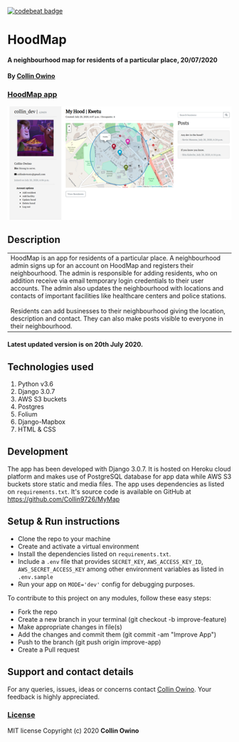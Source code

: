 [![codebeat badge](https://codebeat.co/badges/074d360d-5c30-46a6-bb50-cf8fde1c06c2)](https://codebeat.co/projects/github-com-collin9726-mymap-master)

# HoodMap
#### A neighbourhood map for residents of a particular place, 20/07/2020
#### By [Collin Owino](https://github.com/Collin9726)

### [HoodMap app](https://hoodmapdev.herokuapp.com/)

<img src="static/app-images/hoodmap.png"
     alt="HoodMap home image"
     style="width=100%;" />

## Description

<table>
<tr>
<td>
HoodMap is an app for residents of a particular place. A neighbourhood admin signs up for an account on HoodMap and registers their neighbourhood. The admin is responsible for adding residents, who on addition receive via email temporary login credentials to their user accounts. The admin also updates the neighbourhood with locations and contacts of important facilities like healthcare centers and police stations. 
<br><br>
Residents can add businesses to their neighbourhood giving the location, description and contact. They can also make posts visible to everyone in their neighbourhood.
</td>
</tr>
</table> 

#### Latest updated version is on 20th July 2020.

## Technologies used

1. Python v3.6
2. Django 3.0.7
3. AWS S3 buckets
4. Postgres
5. Folium
6. Django-Mapbox
7. HTML & CSS

## Development

The app has been developed with Django 3.0.7. It is hosted on Heroku cloud platform and makes use of PostgreSQL database for app data while AWS S3 buckets store static and media files. The app uses dependencies as listed on `requirements.txt`. It's source code is available on GitHub at https://github.com/Collin9726/MyMap


## Setup & Run instructions
- Clone the repo to your machine
- Create and activate a virtual environment
- Install the dependencies listed on `requirements.txt`.
- Include a `.env` file that provides `SECRET_KEY`, `AWS_ACCESS_KEY_ID`, `AWS_SECRET_ACCESS_KEY` among other environment variables as listed in `.env.sample`
- Run your app on `MODE='dev'` config for debugging purposes.

To contribute to this project on any modules, follow these easy steps:

- Fork the repo
- Create a new branch in your terminal (git checkout -b improve-feature)
- Make appropriate changes in file(s)
- Add the changes and commit them (git commit -am "Improve App")
- Push to the branch (git push origin improve-app)
- Create a Pull request

## Support and contact details
For any queries, issues, ideas or concerns contact [Collin Owino](owino.collin@gmail.com). Your feedback is highly appreciated. 
### [License](LICENSE)
MIT license
Copyright (c) 2020 **Collin Owino**